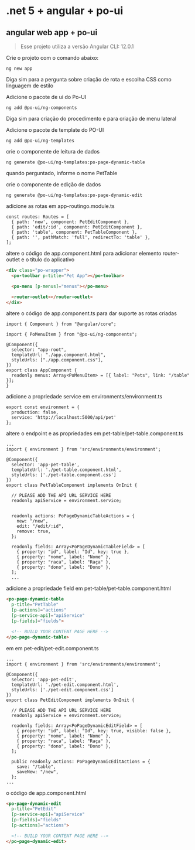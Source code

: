 # .net 5 + angular + po-ui

## angular web app + po-ui

> Esse projeto utiliza a versão Angular CLI: 12.0.1

Crie o projeto com o comando abaixo:

```CMD
ng new app
```

Diga sim para a pergunta sobre criação de rota e escolha CSS como linguagem de estilo

Adicione o pacote de ui do Po-UI

```CMD
ng add @po-ui/ng-components
```

Diga sim para criação do procedimento e para criação de menu lateral

Adicione o pacote de template do PO-UI

```CMD
ng add @po-ui/ng-templates
```

crie o componente de leitura de dados

```CMD
ng generate @po-ui/ng-templates:po-page-dynamic-table
```

quando perguntado, informe o nome PetTable

crie o componente de edição de dados

```CMD
ng generate @po-ui/ng-templates:po-page-dynamic-edit
```

adicione as rotas em app-routingo.module.ts

```TS
const routes: Routes = [
  { path: 'new', component: PetEditComponent },
  { path: 'edit/:id', component: PetEditComponent },
  { path: 'table', component: PetTableComponent },
  { path: '', pathMatch: 'full', redirectTo: 'table' },
];
```
altere o código de app.component.html para adicionar elemento router-outlet e o título do aplicativo

```HTML
<div class="po-wrapper">
  <po-toolbar p-title="Pet App"></po-toolbar>

  <po-menu [p-menus]="menus"></po-menu>

  <router-outlet></router-outlet>
</div>

```

altere o código de app.component.ts para dar suporte as rotas criadas

````TS
import { Component } from "@angular/core";

import { PoMenuItem } from "@po-ui/ng-components";

@Component({
  selector: "app-root",
  templateUrl: "./app.component.html",
  styleUrls: ["./app.component.css"],
})
export class AppComponent {
  readonly menus: Array<PoMenuItem> = [{ label: "Pets", link: "/table" }];
}
````

adicione a propriedade service em environments/environment.ts

```TS
export const environment = {
  production: false,
  service: 'http://localhost:5000/api/pet'
};
```

altere o endpoint e as propriedades em pet-table/pet-table.component.ts

```TS
...
import { environment } from 'src/environments/environment';

@Component({
  selector: 'app-pet-table',
  templateUrl: './pet-table.component.html',
  styleUrls: ['./pet-table.component.css']
})
export class PetTableComponent implements OnInit {

  // PLEASE ADD THE API URL SERVICE HERE
  readonly apiService = environment.service;


  readonly actions: PoPageDynamicTableActions = {
    new: "/new",
    edit: "/edit/:id",
    remove: true,
  };

  readonly fields: Array<PoPageDynamicTableField> = [
    { property: "id", label: "Id", key: true },
    { property: "nome", label: "Nome" },
    { property: "raca", label: "Raça" },
    { property: "dono", label: "Dono" },
  ];
  ...
```

adicione a propriedade field em pet-table/pet-table.component.html

````HTML
<po-page-dynamic-table
  p-title="PetTable"
  [p-actions]="actions"
  [p-service-api]="apiService"
  [p-fields]="fields">

  <!-- BUILD YOUR CONTENT PAGE HERE -->
</po-page-dynamic-table>

````

em em pet-edit/pet-edit.component.ts

```TS
...
import { environment } from 'src/environments/environment';

@Component({
  selector: 'app-pet-edit',
  templateUrl: './pet-edit.component.html',
  styleUrls: ['./pet-edit.component.css']
})
export class PetEditComponent implements OnInit {

  // PLEASE ADD THE API URL SERVICE HERE
  readonly apiService = environment.service;

  readonly fields: Array<PoPageDynamicEditField> = [
    { property: "id", label: "Id", key: true, visible: false },
    { property: "nome", label: "Nome" },
    { property: "raca", label: "Raça" },
    { property: "dono", label: "Dono" },
  ];

  public readonly actions: PoPageDynamicEditActions = {
    save: "/table",
    saveNew: "/new",
  };
...
```

o código de app.component.html
````HTML
<po-page-dynamic-edit
  p-title="PetEdit"
  [p-service-api]="apiService"
  [p-fields]="fields"
  [p-actions]="actions">

  <!-- BUILD YOUR CONTENT PAGE HERE -->
</po-page-dynamic-edit>
````
